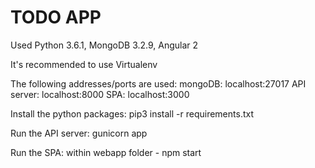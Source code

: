# TODO APP

Used Python 3.6.1, MongoDB 3.2.9, Angular 2

It's recommended to use Virtualenv

The following addresses/ports are used:
mongoDB: localhost:27017
API server: localhost:8000
SPA: localhost:3000

Install the python packages:
pip3 install -r requirements.txt

Run the API server:
gunicorn app

Run the SPA:
within webapp folder - npm start